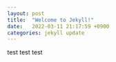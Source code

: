 ```yaml
---
layout: post
title:  "Welcome to Jekyll!"
date:   2022-03-11 21:17:59 +0900
categories: jekyll update
---
```

test test test